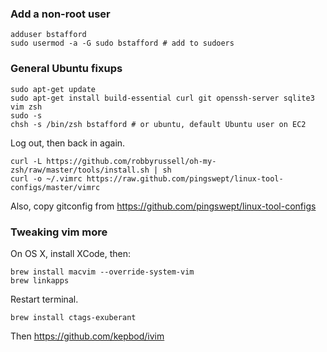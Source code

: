 ### Add a non-root user ###

    adduser bstafford
    sudo usermod -a -G sudo bstafford # add to sudoers

### General Ubuntu fixups ###

    sudo apt-get update
    sudo apt-get install build-essential curl git openssh-server sqlite3 vim zsh
    sudo -s
    chsh -s /bin/zsh bstafford # or ubuntu, default Ubuntu user on EC2

Log out, then back in again.

    curl -L https://github.com/robbyrussell/oh-my-zsh/raw/master/tools/install.sh | sh
    curl -o ~/.vimrc https://raw.github.com/pingswept/linux-tool-configs/master/vimrc

Also, copy gitconfig from https://github.com/pingswept/linux-tool-configs

### Tweaking vim more ###

On OS X, install XCode, then:

    brew install macvim --override-system-vim
    brew linkapps

Restart terminal.

    brew install ctags-exuberant

Then https://github.com/kepbod/ivim

